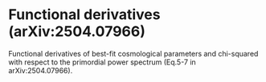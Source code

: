 # Functional derivatives (arXiv:2504.07966)

Functional derivatives of best-fit cosmological parameters and chi-squared with respect to the primordial power spectrum (Eq.5-7 in arXiv:2504.07966).
